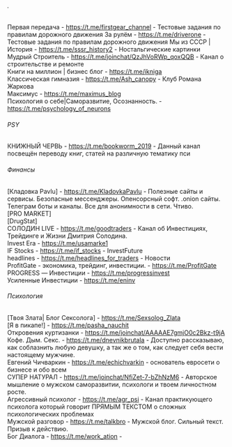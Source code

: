 ###### .
Первая передача - https://t.me/firstgear_channel - Тестовые задания по правилам дорожного движения
За рулём - https://t.me/driverone - Тестовые задания по правилам дорожного движения
Мы из СССР | История - https://t.me/sssr_history2 - Ностальгические картинки   
Мудрый Строитель - https://t.me/joinchat/QzJhVoRWp_qoxQQB - Канал о строительстве и ремонте  
Книги на миллион | бизнес блог  - https://t.me/ikniga  
Классическая гимназия - https://t.me/Ash_canopy - Клуб Романа Жаркова  
Максимус - https://t.me/maximus_blog  
Психология о себе|Саморазвитие, Осознанность. - https://t.me/psychology_of_neurons

###### PSY
КНИЖНЫЙ ЧЕРВЬ - https://t.me/bookworm_2019 - Данный канал посвещён переводу книг, статей на различную тематику пси  

###### Финансы
[Кладовка Pavlu] - https://t.me/KladovkaPavlu - Полезные сайты и сервисы. Безопасные мессенджеры. Опенсорсный софт. .onion сайты. Телеграм боты и каналы.  Все для анонимности в сети. Чтиво.  
[PRO MARKET]  
[DrugStat]  
СОЛОДИН LIVE - https://t.me/goodtraders - Канал об Инвестициях, Трейдинге и Жизни Дмитрия Солодина.  
Invest Era - https://t.me/usamarke1  
IF Stocks - https://t.me/if_stocks - InvestFuture  
headlines - https://t.me/headlines_for_traders - Новости  
ProfitGate - экономика, трейдинг, инвестиции. - https://t.me/ProfitGate  
PROGRESS — Инвестиции - https://t.me/progressinvest  
Усиленные Инвестиции - https://t.me/eninv

###### Психология
[Твоя Злата| Блог Сексолога] - https://t.me/Sexsolog_Zlata  
[Я в пикапе!] - https://t.me/pasha_nauchit  
Откровения куртизанки - https://t.me/joinchat/AAAAAE7gmjO0c2Bkz-t9jA  
Кофе. Дым. Секс. - https://t.me/dnevnikbrutala - Доступно рассказываю, как соблазнить любую девушку, а так же о том, как следует себя вести настоящему мужчине.   
Евгений Чичваркин - https://t.me/echichvarkin - основатель евросети о бизнесе и обо всем  
СУПЕР НАТУРАЛ - https://t.me/joinchat/NfiZet-7-bZhNzM6 - Авторское мышление о мужском саморазвитии, психологи и твоем личностном росте.  
Агрессивный психолог - https://t.me/agr_psi - Канал практикующего психолога который говорит ПРЯМЫМ ТЕКСТОМ о сложных психологических проблемах  
Мужской разговор - https://t.me/talkbro - Мужской блог. Сильный текст. Призыв к действию.  
Бог Диалога - https://t.me/work_ation - 